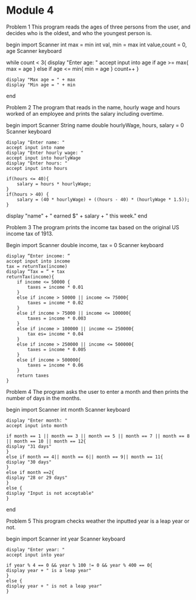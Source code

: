 # Module 4
Problem 1
This program reads the ages of three persons from the user, and decides who is the oldest, and who the youngest person is.

begin
    import Scanner
    int max = min int val, min = max int value,count = 0, age
    Scanner keyboard
    
while count < 3{
        display "Enter age: "
        accept input into age
        if age >= max{
            max = age
        }
        else if age <= min{
            min = age
        }
        count++
    }

    display "Max age = " + max
    display "Min age = " + min
end



Problem 2
The program that reads in the name, hourly wage and hours worked of an employee and prints the salary including overtime.

begin
    import Scanner
    String name
    double hourlyWage, hours, salary = 0
    Scanner keyboard

    display "Enter name: "
    accept input into name
    display "Enter hourly wage: "
    accept input into hourlyWage
    display "Enter hours: "
    accept input into hours

    if(hours <= 40){
        salary = hours * hourlyWage;
    }
    if(hours > 40) {
        salary = (40 * hourlyWage) + ((hours - 40) * (hourlyWage * 1.5));
    }
    
display "name" + " earned $" + salary + " this week."
end 

Problem 3
The program prints the income tax based on the original US income tax of 1913. 

Begin
    import Scanner
    double income, tax = 0
    Scanner keyboard

    display “Enter income: “
    accept input into income
    tax = returnTax(income)
    display “Tax = “ + tax
    returnTax(income){
        if income <= 50000 { 
            taxes = income * 0.01
        }
        else if income > 50000 || income <= 75000{
            taxes = income * 0.02
        }
        else if income > 75000 || income <= 100000{
            taxes = income * 0.003
        } 
        else if income > 100000 || income <= 250000{
            tax es= income * 0.04
        }
        else if income > 250000 || income <= 500000{
            taxes = income * 0.005
        } 
        else if income > 500000{
            taxes = income * 0.06
        }
        return taxes
    }
Problem 4
The program asks the user to enter a month and then prints the number of days in the months.

begin
    import Scanner
    int month
    Scanner keyboard

    display "Enter month: "
    accept input into month

    if month == 1 || month == 3 || month == 5 || month == 7 || month == 8 || month == 10 || month == 12{
    display "31 days"
    }
    else if month == 4|| month == 6|| month == 9|| month == 11{
    display "30 days"
    }   
    else if month ==2{
    display "28 or 29 days"
    }
    else {
    display "Input is not acceptable"
    }
end

Problem 5
This program checks weather the inputted year is a leap year or not.

begin
    import Scanner
    int year
    Scanner keyboard

    display "Enter year: "
    accept input into year

    if year % 4 == 0 && year % 100 != 0 && year % 400 == 0{
    display year + " is a leap year"
    }
    else {
    display year + " is not a leap year"
    }


